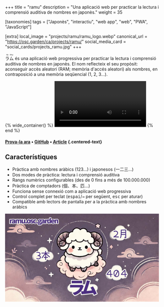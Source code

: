 +++
title = "ramu"
description = "Una aplicació web per practicar la lectura i comprensió auditiva de nombres en japonès."
weight = 35

[taxonomies]
tags = ["Japonès", "interactiu", "web app", "web", "PWA", "JavaScript"]

[extra]
local_image = "projects/ramu/ramu_logo.webp"
canonical_url = "https://osc.garden/ca/projects/ramu/"
social_media_card = "social_cards/projects_ramu.jpg"
+++

<ruby>ラ<rt>ra</rt>ム<rt>mu</rt></ruby> és una aplicació web progressiva per practicar la lectura i comprensió auditiva de nombres en japonès. El nom reflecteix el seu propòsit: aconseguir accès aleatori (RAM; memòria d'accés aleatori) als nombres, en contraposició a una memòria seqüencial (1, 2, 3…).

{% wide_container() %}
<video controls src="media/ラム_demo.mp4" title="demo de ramu"></video>
{% end %}

#### [Prova-la ara](https://ramu.osc.garden) • [GitHub](https://github.com/welpo/ramu) • [Article](https://osc.garden/ca/blog/ramu-japanese-numbers-practice-web-app/) {.centered-text}

## Característiques

- Pràctica amb nombres aràbics (123…) i japonesos (一二三…)
- Dos modes de pràctica: lectura i comprensió auditiva
- Rangs numèrics configurables (des de 0 fins a més de 100.000.000)
- Pràctica de comptadors (個、本、匹…)
- Funciona sense connexió com a aplicació web progressiva
- Control complet per teclat (<kbd>espai</kbd>/<kbd>→</kbd> per següent, <kbd>esc</kbd> per aturar)
- Compatible amb lectors de pantalla per a la pràctica amb nombres aràbics

[![targeta social de ramu](social_cards/projects_ramu.jpg)](https://ramu.osc.garden)
